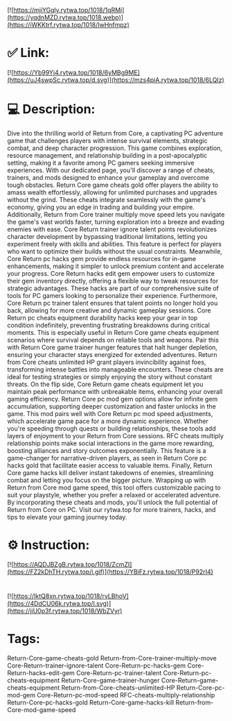 [![https://mjiYGqly.rytwa.top/1018/1qRMi](https://yqdnMZD.rytwa.top/1018.webp)](https://iWKKtrf.rytwa.top/1018/IwHnfmpz)
# ✅ Link:
[![https://Yb99Yj4.rytwa.top/1018/6yMBg9ME](https://uJ4swpSc.rytwa.top/d.svg)](https://mzs4piA.rytwa.top/1018/6LQIz)
# 💻 Description:
Dive into the thrilling world of Return from Core, a captivating PC adventure game that challenges players with intense survival elements, strategic combat, and deep character progression. This game combines exploration, resource management, and relationship building in a post-apocalyptic setting, making it a favorite among PC gamers seeking immersive experiences. With our dedicated page, you'll discover a range of cheats, trainers, and mods designed to enhance your gameplay and overcome tough obstacles.
Return Core game cheats gold offer players the ability to amass wealth effortlessly, allowing for unlimited purchases and upgrades without the grind. These cheats integrate seamlessly with the game's economy, giving you an edge in trading and building your empire. Additionally, Return from Core trainer multiply move speed lets you navigate the game's vast worlds faster, turning exploration into a breeze and evading enemies with ease.
Core Return trainer ignore talent points revolutionizes character development by bypassing traditional limitations, letting you experiment freely with skills and abilities. This feature is perfect for players who want to optimize their builds without the usual constraints. Meanwhile, Core Return pc hacks gem provide endless resources for in-game enhancements, making it simpler to unlock premium content and accelerate your progress.
Core Return hacks edit gem empower users to customize their gem inventory directly, offering a flexible way to tweak resources for strategic advantages. These hacks are part of our comprehensive suite of tools for PC gamers looking to personalize their experience. Furthermore, Core Return pc trainer talent ensures that talent points no longer hold you back, allowing for more creative and dynamic gameplay sessions.
Core Return pc cheats equipment durability hacks keep your gear in top condition indefinitely, preventing frustrating breakdowns during critical moments. This is especially useful in Return Core game cheats equipment scenarios where survival depends on reliable tools and weapons. Pair this with Return Core game trainer hunger features that halt hunger depletion, ensuring your character stays energized for extended adventures.
Return from Core cheats unlimited HP grant players invincibility against foes, transforming intense battles into manageable encounters. These cheats are ideal for testing strategies or simply enjoying the story without constant threats. On the flip side, Core Return game cheats equipment let you maintain peak performance with unbreakable items, enhancing your overall gaming efficiency.
Return Core pc mod gem options allow for infinite gem accumulation, supporting deeper customization and faster unlocks in the game. This mod pairs well with Core Return pc mod speed adjustments, which accelerate game pace for a more dynamic experience. Whether you're speeding through quests or building relationships, these tools add layers of enjoyment to your Return from Core sessions.
RFC cheats multiply relationship points make social interactions in the game more rewarding, boosting alliances and story outcomes exponentially. This feature is a game-changer for narrative-driven players, as seen in Return Core pc hacks gold that facilitate easier access to valuable items. Finally, Return Core game hacks kill deliver instant takedowns of enemies, streamlining combat and letting you focus on the bigger picture.
Wrapping up with Return from Core mod game speed, this tool offers customizable pacing to suit your playstyle, whether you prefer a relaxed or accelerated adventure. By incorporating these cheats and mods, you'll unlock the full potential of Return from Core on PC. Visit our rytwa.top for more trainers, hacks, and tips to elevate your gaming journey today.

# ⚙️ Instruction:
[![https://AQDJBZgB.rytwa.top/1018/ZcmZI](https://FZ2kDhTH.rytwa.top/i.gif)](https://YBiFz.rytwa.top/1018/P92rI4)
#
[![https://IktQ8xn.rytwa.top/1018/rvLBhoV](https://4DdCU06k.rytwa.top/l.svg)](https://jiU0p3f.rytwa.top/1018/WbZVyr)
# Tags:
Return-Core-game-cheats-gold Return-from-Core-trainer-multiply-move Core-Return-trainer-ignore-talent Core-Return-pc-hacks-gem Core-Return-hacks-edit-gem Core-Return-pc-trainer-talent Core-Return-pc-cheats-equipment Return-Core-game-trainer-hunger Core-Return-game-cheats-equipment Return-from-Core-cheats-unlimited-HP Return-Core-pc-mod-gem Core-Return-pc-mod-speed RFC-cheats-multiply-relationship Return-Core-pc-hacks-gold Return-Core-game-hacks-kill Return-from-Core-mod-game-speed





